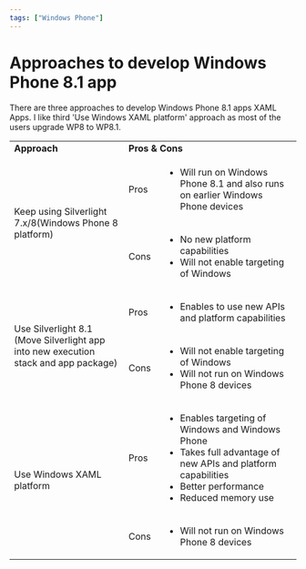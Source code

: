 ```yaml
---
tags: ["Windows Phone"]
---
```


# Approaches to develop Windows Phone 8.1 app
<!--markdownlint-disable MD013 MD029 MD036 MD024 MD033-->
There are three approaches to develop Windows Phone 8.1 apps XAML Apps. I like third 'Use Windows XAML platform' approach as most of the users upgrade WP8 to WP8.1.

<table width="1065"><tbody><tr><td width="425"><b>Approach</b></td><td colspan="2" width="640"><b>Pros &amp; Cons</b></td></tr><tr><td rowspan="2" width="425">Keep using Silverlight 7.x/8(Windows Phone 8 platform)</td><td width="75">Pros</td><td width="565"><ul><li>Will run on Windows Phone 8.1 and also runs on earlier Windows Phone devices</li></ul></td></tr><tr><td width="75">Cons</td><td width="565"><ul><li>No&nbsp;new platform capabilities</li><li>Will not enable targeting of Windows</li></ul></td></tr><tr><td rowspan="2" width="425">Use Silverlight 8.1 (Move Silverlight app into new execution stack and app package)</td><td width="75">Pros</td><td width="565"><ul><li>Enables to use new APIs and platform capabilities</li></ul></td></tr><tr><td width="75">Cons</td><td width="565"><ul><li>Will not enable targeting of Windows</li><li>Will not run on Windows Phone 8 devices</li></ul></td></tr><tr><td rowspan="2" width="425">Use Windows XAML platform</td><td width="75">Pros</td><td width="565"><ul><li>Enables targeting of Windows and Windows Phone</li><li>Takes full advantage of new APIs and platform capabilities</li><li>Better performance</li><li>Reduced memory use</li></ul></td></tr><tr><td width="75">Cons</td><td width="565"><ul><li>Will not run on Windows Phone 8 devices</li></ul></td></tr></tbody></table>
